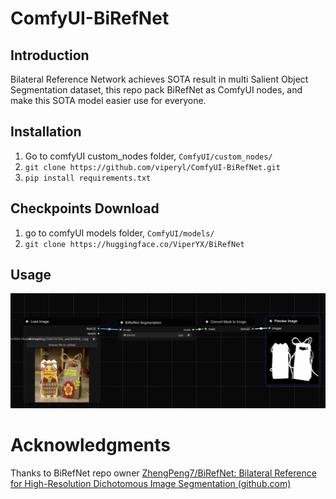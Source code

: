 # ComfyUI-BiRefNet

## Introduction

Bilateral Reference Network achieves SOTA result in multi Salient Object Segmentation dataset, this repo pack BiRefNet as ComfyUI nodes, and make this SOTA model easier use for everyone.

## Installation 

1. Go to comfyUI custom_nodes folder, `ComfyUI/custom_nodes/`
2. `git clone https://github.com/viperyl/ComfyUI-BiRefNet.git `
3. `pip install requirements.txt`

## Checkpoints Download

1. go to comfyUI models folder, `ComfyUI/models/`
2. `git clone https://huggingface.co/ViperYX/BiRefNet`

## Usage

![plot](./assets/Screenshot-2024-03-21-at-19.26.21.png)

# Acknowledgments

Thanks to BiRefNet repo owner [ZhengPeng7/BiRefNet: Bilateral Reference for High-Resolution Dichotomous Image Segmentation (github.com)](https://github.com/zhengpeng7/birefnet)

